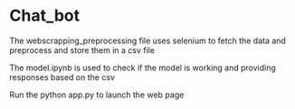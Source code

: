 # Chat_bot

The webscrapping_preprocessing file uses selenium to fetch the data and preprocess and store them in a csv file

The model.ipynb is used to check if the model is working and providing responses based on the csv

Run the python app.py to launch the web page

